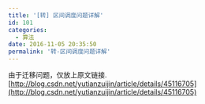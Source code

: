 ```yaml
---
title: '[转] 区间调度问题详解'
id: 101
categories:
  - 算法
date: 2016-11-05 20:35:50
permalink: '转-区间调度问题详解'
---
```

由于迁移问题，仅放上原文链接.[http://blog.csdn.net/yutianzuijin/article/details/45116705](http://blog.csdn.net/yutianzuijin/article/details/45116705)</div>

<!--more-->

